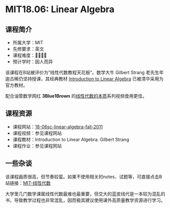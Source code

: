 # MIT18.06: Linear Algebra

## 课程简介

- 所属大学：MIT
- 先修要求：英文
- 课程难度：🌟🌟🌟🌟
- 预计学时：因人而异

该课程在B站被评价为”线性代数教程天花板“。数学大牛 Gilbert Strang 老先生年逾古稀仍坚持授课，其经典教材 [Introduction to Linear Algebra](https://math.mit.edu/~gs/linearalgebra/) 已被清华采用为官方教材。

配合油管数学网红 **3Blue1Brown** 的[线性代数的本质](https://www.youtube.com/playlist?list=PLZHQObOWTQDPD3MizzM2xVFitgF8hE_ab)系列视频食用更佳。

## 课程资源

- 课程网站：[18-06sc-linear-algebra-fall-2011](https://ocw.mit.edu/courses/mathematics/18-06sc-linear-algebra-fall-2011/syllabus/)
- 课程视频：参见课程网站
- 课程教材：Introduction to Linear Algebra. Gilbert Strang
- 课程作业：参见课程网站

## 一些杂谈

该课程画质很高，但节奏较蛮。如果不使用相关的notes、试题等，可直接点击B站链接：[MIT-线性代数](https://www.bilibili.com/video/BV16Z4y1U7oU?spm_id_from=333.337.search-card.all.click)

大学里几门数学课属线性代数最难也最重要，但交大的蓝皮线代是一本较为混乱的书，导致教学过程也非常混乱，因而极其建议使用课外高质量教学资源进行学习。